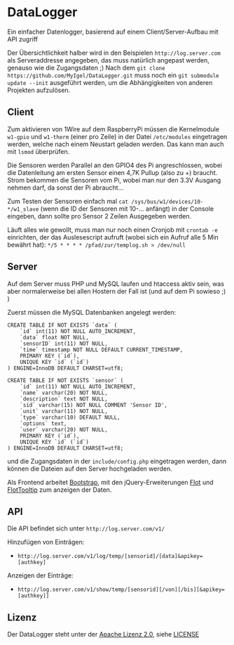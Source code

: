 DataLogger
==========
Ein einfacher Datenlogger, basierend auf einem Client/Server-Aufbau mit API zugriff

Der Übersichtlichkeit halber wird in den Beispielen `http://log.server.com` als Serveraddresse angegeben, das muss natürlich angepast werden, genauso wie die Zugangsdaten ;)
Nach dem `git clone https://github.com/MyIgel/DataLogger.git` muss noch ein `git submodule update --init` ausgeführt werden, um die Abhängigkeiten von anderen Projekten aufzulösen.

Client
------
Zum aktivieren von 1Wire auf dem RaspberryPi müssen die Kernelmodule `w1-gpio` und `w1-therm` (einer pro Zeile) in der Datei `/etc/modules` eingetragen werden, welche nach einem Neustart geladen werden. Das kann man auch mit `lsmod` überprüfen.

Die Sensoren werden Parallel an den GPIO4 des Pi angreschlossen, wobei die Datenleitung am ersten Sensor einen 4,7K Pullup (also zu +) braucht.
Strom bekommen die Sensoren vom Pi, wobei man nur den 3.3V Ausgang nehmen darf, da sonst der Pi abraucht...

Zum Testen der Sensoren einfach mal `cat /sys/bus/w1/devices/10-*/w1_slave` (wenn die ID der Sensoren mit 10-... anfängt) in der Console eingeben, dann sollte pro Sensor 2 Zeilen Ausgegeben werden.

Läuft alles wie gewollt, muss man nur noch einen Cronjob mit `crontab -e` einrichten, der das Auslesescript aufruft (wobei sich ein Aufruf alle 5 Min bewährt hat):
`*/5 * * * * /pfad/zur/templog.sh > /dev/null`

Server
------
Auf dem Server muss PHP und MySQL laufen und htaccess aktiv sein, was aber normalerweise bei allen Hostern der Fall ist (und auf dem Pi sowieso ;) )

Zuerst müssen die MySQL Datenbanken angelegt werden:
```mysql
CREATE TABLE IF NOT EXISTS `data` (
    `id` int(11) NOT NULL AUTO_INCREMENT,
    `data` float NOT NULL,
    `sensorID` int(11) NOT NULL,
    `time` timestamp NOT NULL DEFAULT CURRENT_TIMESTAMP,
    PRIMARY KEY (`id`),
    UNIQUE KEY `id` (`id`)
) ENGINE=InnoDB DEFAULT CHARSET=utf8;
```
```mysql
CREATE TABLE IF NOT EXISTS `sensor` (
    `id` int(11) NOT NULL AUTO_INCREMENT,
    `name` varchar(20) NOT NULL,
    `description` text NOT NULL,
    `sid` varchar(15) NOT NULL COMMENT 'Sensor ID',
    `unit` varchar(11) NOT NULL,
    `type` varchar(10) DEFAULT NULL,
    `options` text,
    `user` varchar(20) NOT NULL,
    PRIMARY KEY (`id`),
    UNIQUE KEY `id` (`id`)
) ENGINE=InnoDB DEFAULT CHARSET=utf8;
```

und die Zugangsdaten in der `include/config.php` eingetragen werden, dann können die Dateien auf den Server hochgeladen werden.


Als Frontend arbeitet [Bootstrap](https://github.com/twbs/bootstrap "Twitter Bootstrap"), mit den jQuery-Erweiterungen [Flot](https://github.com/flot/flot) und [FlotTooltip](https://github.com/krzysu/flot.tooltip) zum anzeigen der Daten.


API
------------
Die API befindet sich unter `http://log.server.com/v1/`

Hinzufügen von Einträgen:
* `http://log.server.com/v1/log/temp/[sensorid]/[data]&apikey=[authkey]`

Anzeigen der Einträge:
* `http://log.server.com/v1/show/temp/[sensorid][/von][/bis][&apikey=[authkey]]`


Lizenz
------------
Der DataLogger steht unter der [Apache Lizenz 2.0](http://www.apache.org/licenses/LICENSE-2.0 "Apache License 2.0"), siehe [LICENSE](LICENSE)
